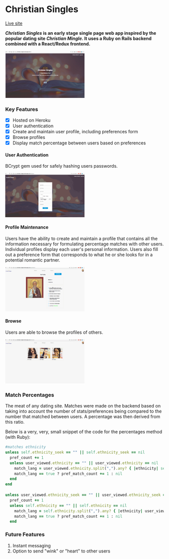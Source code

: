 # Christian Singles

[Live site](https://christian-singles.herokuapp.com/#/)

**_Christian Singles_ is an early stage single page web app inspired by the popular dating site _Christian Mingle_. It uses a Ruby on Rails backend combined with a React/Redux frontend.**

<img width= "50%" src="./app/assets/images/screenshot1.png" />

### Key Features

- [x] Hosted on Heroku
- [x] User authentication
- [x] Create and maintain user profile, including preferences form
- [x] Browse profiles
- [x] Display match percentage between users based on preferences

#### User Authentication
BCrypt gem used for safely hashing users passwords.

<img width= "50%" src="./app/assets/images/auth_demo.gif" />

#### Profile Maintenance

Users have the ability to create and maintain a profile that contains all the information necessary for formulating percentage matches with other users. Individual profiles display each user's personal information. Users also fill out a preference form that corresponds to what he or she looks for in a potential romantic partner.

<img width= "50%" src="./app/assets/images/profile_demo.gif" />

#### Browse

Users are able to browse the profiles of others.

<img width= "50%" src="./app/assets/images/browse_demo.gif" />

### Match Percentages

The meat of any dating site. Matches were made on the backend based on taking into account the number of stats/preferences being compared to the number that matched between users. A percentage was then derived from this ratio.


Below is a very, very, small snippet of the code for the percentages method (with Ruby):

```ruby
#matches ethnicity
unless self.ethnicity_seek == "" || self.ethnicity_seek == nil
  pref_count += 1
  unless user_viewed.ethnicity == "" || user_viewed.ethnicity == nil
    match_lang = user_viewed.ethnicity.split(",").any? { |ethnicity| self.ethnicity.include?(ethnicity)}
    match_lang == true ? pref_match_count += 1 : nil
  end
end

unless user_viewed.ethnicity_seek == "" || user_viewed.ethnicity_seek == nil
  pref_count += 1
  unless self.ethnicity == "" || self.ethnicity == nil
    match_lang = self.ethnicity.split(",").any? { |ethnicity| user_viewed.ethnicity.include?(ethnicity)}
    match_lang == true ? pref_match_count += 1 : nil
  end
```

### Future Features
1. Instant messaging
2. Option to send "wink" or "heart" to other users
